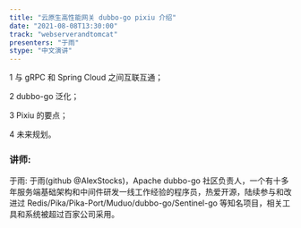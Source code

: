 ```yaml
---
title: "云原生高性能网关 dubbo-go pixiu 介绍"
date: "2021-08-08T13:30:00" 
track: "webserverandtomcat"
presenters: "于雨"
stype: "中文演讲"
---
```

 1 与 gRPC 和 Spring Cloud 之间互联互通；
 
 2 dubbo-go 泛化；
 
 3 Pixiu 的要点；
 
 4 未来规划。
 ### 讲师: 
 于雨: 于雨(github @AlexStocks)，Apache dubbo-go 社区负责人，一个有十多年服务端基础架构和中间件研发一线工作经验的程序员，热爱开源，陆续参与和改进过 Redis/Pika/Pika-Port/Muduo/dubbo-go/Sentinel-go 等知名项目，相关工具和系统被超过百家公司采用。

